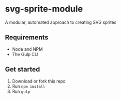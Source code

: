 # svg-sprite-module
A modular, automated approach to creating SVG sprites

## Requirements

* Node and NPM
* The Gulp CLI

## Get started

1. Download or fork this repo
2. Run `npm install`
3. Run `gulp`
